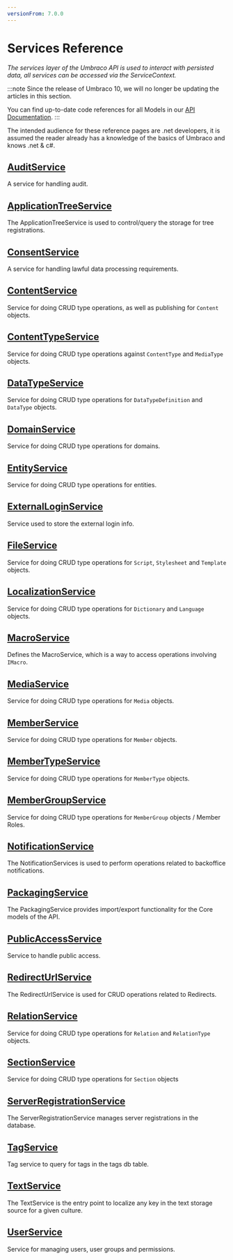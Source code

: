 ```yaml
---
versionFrom: 7.0.0
---
```


# Services Reference

_The services layer of the Umbraco API is used to interact with persisted data, all services can be accessed via the ServiceContext._

:::note
Since the release of Umbraco 10, we will no longer be updating the articles in this section.

You can find up-to-date code references for all Models in our [API Documentation](https://apidocs.umbraco.com/v10/csharp/api/Umbraco.Cms.Core.Services.html).
:::

The intended audience for these reference pages are .net developers, it is assumed the reader already has a knowledge of the basics of Umbraco and knows .net & c#.

## [AuditService](AuditService)

A service for handling audit.

## [ApplicationTreeService](TreeService)

The ApplicationTreeService is used to control/query the storage for tree registrations.

## [ConsentService](ConsentService)

A service for handling lawful data processing requirements.

## [ContentService](ContentService)

Service for doing CRUD type operations, as well as publishing for `Content` objects.

## [ContentTypeService](ContentTypeService)

Service for doing CRUD type operations against `ContentType` and `MediaType` objects.

## [DataTypeService](DataTypeService)

Service for doing CRUD type operations for `DataTypeDefinition` and `DataType` objects.

## [DomainService](DomainService)

Service for doing CRUD type operations for domains.

## [EntityService](EntityService)

Service for doing CRUD type operations for entities.

## [ExternalLoginService](ExternalLoginService)

Service used to store the external login info.

## [FileService](FileService)

Service for doing CRUD type operations for `Script`, `Stylesheet` and `Template` objects.

## [LocalizationService](LocalizationService)

Service for doing CRUD type operations for `Dictionary` and `Language` objects.

## [MacroService](MacroService)

Defines the MacroService, which is a way to access operations involving `IMacro`.

## [MediaService](MediaService)

Service for doing CRUD type operations for `Media` objects.

## [MemberService](MemberService)

Service for doing CRUD type operations for `Member` objects.

## [MemberTypeService](MemberTypeService)

Service for doing CRUD type operations for `MemberType` objects.

## [MemberGroupService](MemberGroupService)

Service for doing CRUD type operations for `MemberGroup` objects / Member Roles.

## [NotificationService](NotificationService)

The NotificationServices is used to perform operations related to backoffice notifications.

## [PackagingService](PackagingService)

The PackagingService provides import/export functionality for the Core models of the API.

## [PublicAccessService](PublicAccessService)

Service to handle public access.

## [RedirectUrlService](RedirectUrlService)

The RedirectUrlService is used for CRUD operations related to Redirects.

## [RelationService](RelationService)

Service for doing CRUD type operations for `Relation` and `RelationType` objects.

## [SectionService](SectionService)

Service for doing CRUD type operations for `Section` objects

## [ServerRegistrationService](ServerRegistrationService)

The ServerRegistrationService manages server registrations in the database.

## [TagService](TagService)

Tag service to query for tags in the tags db table.

## [TextService](TextService)

The TextService is the entry point to localize any key in the text storage source for a given culture.

## [UserService](UserService)

Service for managing users, user groups and permissions.
